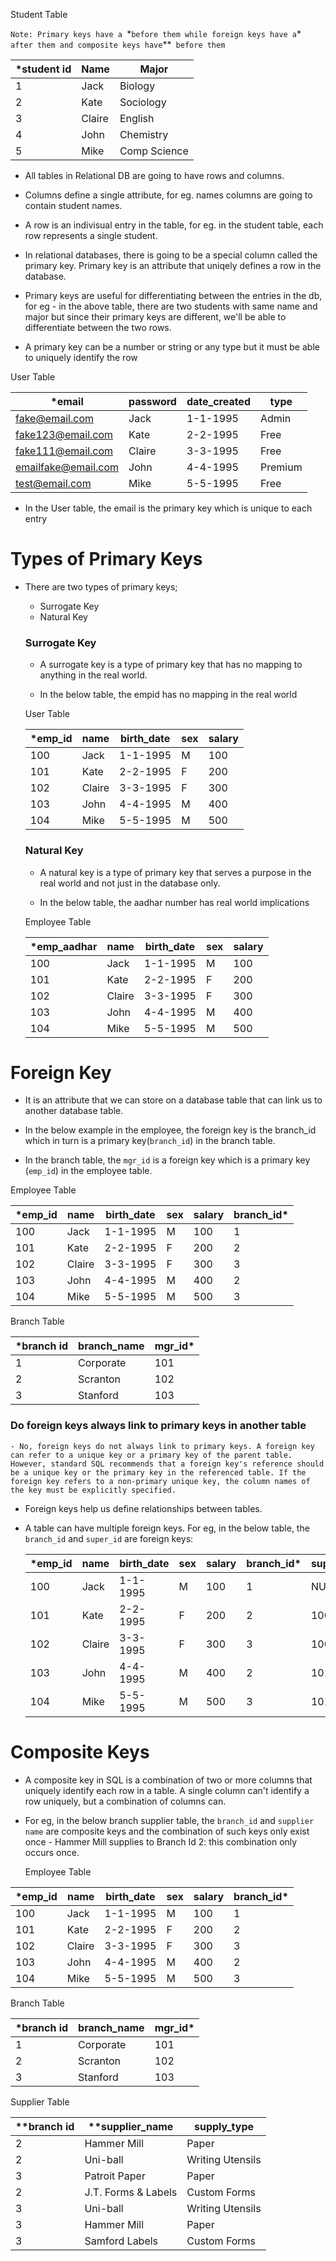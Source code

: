 Student Table

`Note: Primary keys have a `\*`before them while foreign keys have a`\*` after them and composite keys have`\*\*` before them`

| \*student id | Name   | Major        |
| ------------ | ------ | ------------ |
| 1            | Jack   | Biology      |
| 2            | Kate   | Sociology    |
| 3            | Claire | English      |
| 4            | John   | Chemistry    |
| 5            | Mike   | Comp Science |

- All tables in Relational DB are going to have rows and columns.
- Columns define a single attribute, for eg. names columns are going to contain student names.

- A row is an indivisual entry in the table, for eg. in the student table, each row represents a single student.

- In relational databases, there is going to be a special column called the
  primary key. Primary key is an attribute that uniqely defines a row in the database.

- Primary keys are useful for differentiating between the entries in the db, for eg - in the above table, there are two students with same name and major
  but since their primary keys are different, we'll be able to differentiate between the two rows.

- A primary key can be a number or string or any type but it must be able to uniquely identify the row

User Table

| \*email             | password | date_created | type    |
| ------------------- | -------- | ------------ | ------- |
| fake@email.com      | Jack     | 1-1-1995     | Admin   |
| fake123@email.com   | Kate     | 2-2-1995     | Free    |
| fake111@email.com   | Claire   | 3-3-1995     | Free    |
| emailfake@email.com | John     | 4-4-1995     | Premium |
| test@email.com      | Mike     | 5-5-1995     | Free    |

- In the User table, the email is the primary key which is unique to each entry

# Types of Primary Keys

- There are two types of primary keys;

  - Surrogate Key
  - Natural Key

  ### Surrogate Key

  - A surrogate key is a type of primary key that has no mapping to anything in the real world.

  - In the below table, the empid has no mapping in the real world

  User Table

  | \*emp_id | name   | birth_date | sex | salary |
  | -------- | ------ | ---------- | --- | ------ |
  | 100      | Jack   | 1-1-1995   | M   | 100    |
  | 101      | Kate   | 2-2-1995   | F   | 200    |
  | 102      | Claire | 3-3-1995   | F   | 300    |
  | 103      | John   | 4-4-1995   | M   | 400    |
  | 104      | Mike   | 5-5-1995   | M   | 500    |

  ### Natural Key

  - A natural key is a type of primary key that serves a purpose in the real world and not just in the database only.

  - In the below table, the aadhar number has real world implications

  Employee Table

  | \*emp_aadhar | name   | birth_date | sex | salary |
  | ------------ | ------ | ---------- | --- | ------ |
  | 100          | Jack   | 1-1-1995   | M   | 100    |
  | 101          | Kate   | 2-2-1995   | F   | 200    |
  | 102          | Claire | 3-3-1995   | F   | 300    |
  | 103          | John   | 4-4-1995   | M   | 400    |
  | 104          | Mike   | 5-5-1995   | M   | 500    |

# Foreign Key

- It is an attribute that we can store on a database table that can link us to another database table.

- In the below example in the employee, the foreign key is the branch_id which in turn is a primary key(`branch_id`) in the branch table.

- In the branch table, the `mgr_id` is a foreign key which is a primary key (`emp_id`) in the employee table.

Employee Table

| \*emp_id | name   | birth_date | sex | salary | branch_id\* |
| -------- | ------ | ---------- | --- | ------ | ----------- |
| 100      | Jack   | 1-1-1995   | M   | 100    | 1           |
| 101      | Kate   | 2-2-1995   | F   | 200    | 2           |
| 102      | Claire | 3-3-1995   | F   | 300    | 3           |
| 103      | John   | 4-4-1995   | M   | 400    | 2           |
| 104      | Mike   | 5-5-1995   | M   | 500    | 3           |

Branch Table

| \*branch id | branch_name | mgr_id\* |
| ----------- | ----------- | -------- |
| 1           | Corporate   | 101      |
| 2           | Scranton    | 102      |
| 3           | Stanford    | 103      |

### Do foreign keys always link to primary keys in another table

    - No, foreign keys do not always link to primary keys. A foreign key can refer to a unique key or a primary key of the parent table. However, standard SQL recommends that a foreign key's reference should be a unique key or the primary key in the referenced table. If the foreign key refers to a non-primary unique key, the column names of the key must be explicitly specified.

- Foreign keys help us define relationships between tables.

- A table can have multiple foreign keys. For eg, in the below table, the `branch_id` and `super_id` are foreign keys:

  | \*emp_id | name   | birth_date | sex | salary | branch_id\* | super_id\* |
  | -------- | ------ | ---------- | --- | ------ | ----------- | ---------- |
  | 100      | Jack   | 1-1-1995   | M   | 100    | 1           | NULL       |
  | 101      | Kate   | 2-2-1995   | F   | 200    | 2           | 100        |
  | 102      | Claire | 3-3-1995   | F   | 300    | 3           | 100        |
  | 103      | John   | 4-4-1995   | M   | 400    | 2           | 101        |
  | 104      | Mike   | 5-5-1995   | M   | 500    | 3           | 101        |

# Composite Keys

- A composite key in SQL is a combination of two or more columns that uniquely identify each row in a table. A single column can't identify a row uniquely, but a combination of columns can.

- For eg, in the below branch supplier table, the `branch_id` and `supplier name` are composite keys and the combination of such keys only exist once - Hammer Mill supplies to Branch Id 2: this combination only occurs once.

  Employee Table

| \*emp_id | name   | birth_date | sex | salary | branch_id\* |
| -------- | ------ | ---------- | --- | ------ | ----------- |
| 100      | Jack   | 1-1-1995   | M   | 100    | 1           |
| 101      | Kate   | 2-2-1995   | F   | 200    | 2           |
| 102      | Claire | 3-3-1995   | F   | 300    | 3           |
| 103      | John   | 4-4-1995   | M   | 400    | 2           |
| 104      | Mike   | 5-5-1995   | M   | 500    | 3           |

Branch Table

| \*branch id | branch_name | mgr_id\* |
| ----------- | ----------- | -------- |
| 1           | Corporate   | 101      |
| 2           | Scranton    | 102      |
| 3           | Stanford    | 103      |

Supplier Table

| \*\*branch id | \*\*supplier_name   | supply_type      |
| ------------- | ------------------- | ---------------- |
| 2             | Hammer Mill         | Paper            |
| 2             | Uni-ball            | Writing Utensils |
| 3             | Patroit Paper       | Paper            |
| 2             | J.T. Forms & Labels | Custom Forms     |
| 3             | Uni-ball            | Writing Utensils |
| 3             | Hammer Mill         | Paper            |
| 3             | Samford Labels      | Custom Forms     |
